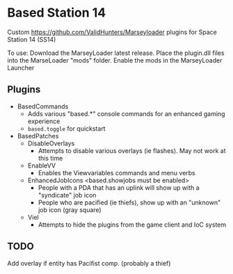 # Based Station 14
Custom https://github.com/ValidHunters/Marseyloader plugins for Space Station 14 (SS14)

To use: Download the MarseyLoader latest release. Place the plugin.dll files into the MarseLoader "mods" folder. Enable the mods in the MarseyLoader Launcher

## Plugins
* BasedCommands
  * Adds various "based.*" console commands for an enhanced gaming experience
  * `based.toggle` for quickstart
* BasedPatches
  * DisableOverlays
    * Attempts to disable various overlays (ie flashes). May not work at this time
  * EnableVV
    * Enables the Viewvariables commands and menu verbs
  * EnhancedJobIcons <based.showjobs must be enabled>
    * People with a PDA that has an uplink will show up with a "syndicate" job icon
	* People who are pacified (ie thiefs), show up with an "unknown" job icon (gray square)
  * Viel
    * Attempts to hide the plugins from the game client and IoC system
  
## TODO
Add overlay if entity has Pacifist comp. (probably a thief)